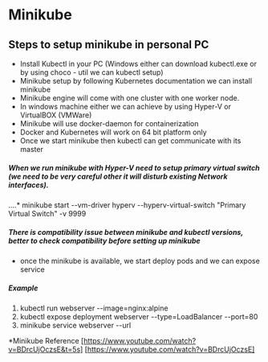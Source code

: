 # Minikube

## Steps to setup minikube in personal PC

* Install Kubectl in your PC (Windows either can download kubectl.exe or by using choco - util we can kubectl setup)
* Minikube setup by following Kubernetes documentation we can install minikube
* Minikube engine will come with one cluster with one worker node.
* In windows machine either we can achieve by using Hyper-V or VirtualBOX (VMWare)
* Minikube will use docker-daemon for containerization
* Docker and Kubernetes will work on 64 bit platform only 
* Once we start minikube then kubectl can get communicate with its master

##### When we run minikube with Hyper-V need to setup primary virtual switch (we need to be very careful other it will disturb existing Network interfaces). 
....* minikube start --vm-driver hyperv --hyperv-virtual-switch "Primary Virtual Switch" -v 9999 

##### There is compatibility issue between minikube and kubectl versions, better to check compatibility before setting up minikube #####

* once the minikube is available, we start deploy pods and we can expose service

##### Example
1. kubectl run webserver --image=nginx:alpine
2. kubectl expose deployment webserver --type=LoadBalancer --port=80
3. minikube service webserver --url


*Minikube Reference [https://www.youtube.com/watch?v=BDrcUjOczsE&t=5s] [https://www.youtube.com/watch?v=BDrcUjOczsE]




